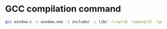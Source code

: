 # GCC compilation command

```bash
gcc window.c -o window.exe -I include/ -L lib/ -lraylib -lopengl32 -lgdi32 -lwinmm
```
